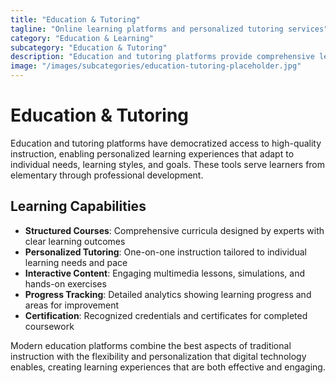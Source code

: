 ```yaml
---
title: "Education & Tutoring"
tagline: "Online learning platforms and personalized tutoring services"
category: "Education & Learning"
subcategory: "Education & Tutoring"
description: "Education and tutoring platforms provide comprehensive learning experiences through structured courses, interactive content, and personalized instruction. These services range from K-12 tutoring support to professional skill development, offering flexible learning options that adapt to individual needs and schedules. With expert instructors, adaptive learning technology, and diverse subject coverage, these platforms make quality education accessible to learners worldwide."
image: "/images/subcategories/education-tutoring-placeholder.jpg"
---
```


# Education & Tutoring

Education and tutoring platforms have democratized access to high-quality instruction, enabling personalized learning experiences that adapt to individual needs, learning styles, and goals. These tools serve learners from elementary through professional development.

## Learning Capabilities

- **Structured Courses**: Comprehensive curricula designed by experts with clear learning outcomes
- **Personalized Tutoring**: One-on-one instruction tailored to individual learning needs and pace
- **Interactive Content**: Engaging multimedia lessons, simulations, and hands-on exercises
- **Progress Tracking**: Detailed analytics showing learning progress and areas for improvement
- **Certification**: Recognized credentials and certificates for completed coursework

Modern education platforms combine the best aspects of traditional instruction with the flexibility and personalization that digital technology enables, creating learning experiences that are both effective and engaging.